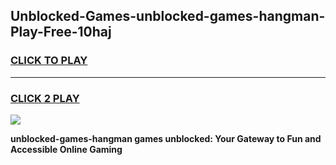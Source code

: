 
## Unblocked-Games-unblocked-games-hangman-Play-Free-10haj
<h3>
<a href="https://premium76.site?title=unblocked-games-hangman&ref=22A">CLICK TO PLAY</a></h3>
<hr>

<h3>
<a href="https://premium76.site?title=unblocked-games-hangman&ref=22A">CLICK 2 PLAY</a>
  
</h3>

<a href="https://premium76.site?title=unblocked-games-hangman&ref=22A"><img src="https://clearcache.store/games.png"></a>


**unblocked-games-hangman games unblocked: Your Gateway to Fun and Accessible Online Gaming**
